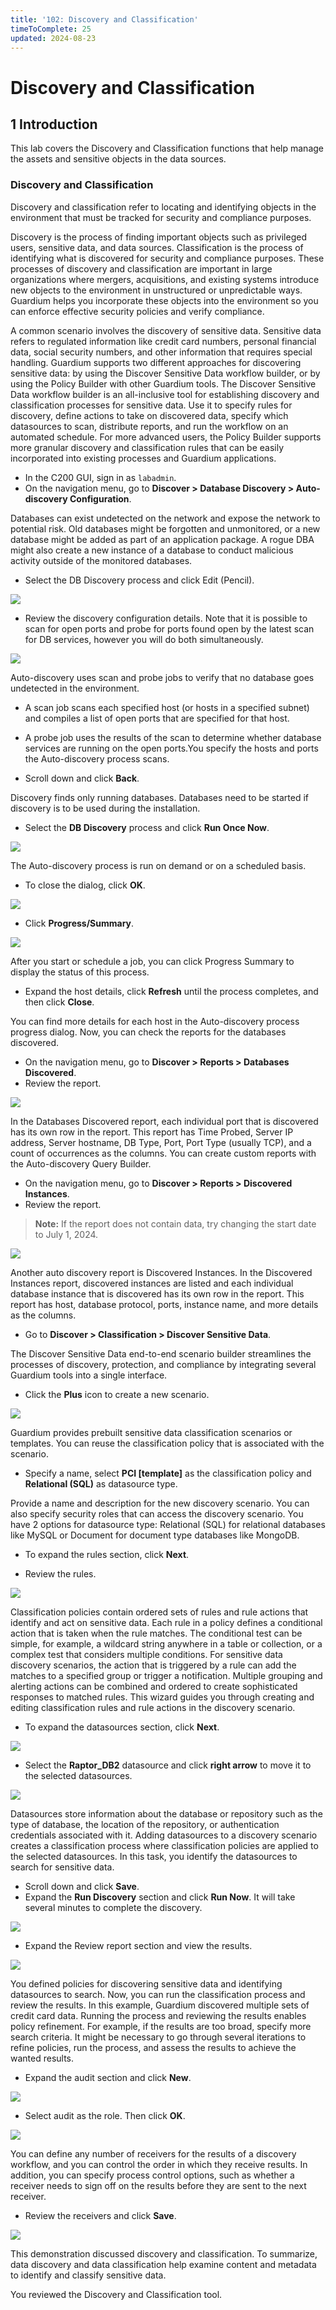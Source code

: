 ```yaml
---
title: '102: Discovery and Classification'
timeToComplete: 25
updated: 2024-08-23
---
```

# Discovery and Classification

## 1 Introduction

This lab covers the Discovery and Classification functions that help manage the assets and sensitive objects in the data sources.

### Discovery and Classification

Discovery and classification refer to locating and identifying objects in the environment that
must be tracked for security and compliance purposes.


Discovery is the process of finding important objects such as privileged users, sensitive
data, and data sources. Classification is the process of identifying what is discovered for
security and compliance purposes. These processes of discovery and classification are
important in large organizations where mergers, acquisitions, and existing systems
introduce new objects to the environment in unstructured or unpredictable ways. Guardium
helps you incorporate these objects into the environment so you can enforce effective
security policies and verify compliance.

A common scenario involves the discovery of sensitive data. Sensitive data refers to
regulated information like credit card numbers, personal financial data, social security
numbers, and other information that requires special handling. Guardium supports two
different approaches for discovering sensitive data: by using the Discover Sensitive Data
workflow builder, or by using the Policy Builder with other Guardium tools. The Discover
Sensitive Data workflow builder is an all-inclusive tool for establishing discovery and
classification processes for sensitive data. Use it to specify rules for discovery, define
actions to take on discovered data, specify which datasources to scan, distribute reports,
and run the workflow on an automated schedule. For more advanced users, the Policy
Builder supports more granular discovery and classification rules that can be easily
incorporated into existing processes and Guardium applications.


- In the C200 GUI, sign in as `labadmin`.
- On the navigation menu, go to **Discover > Database Discovery > Auto-discovery Configuration**.


Databases can exist undetected on the network and expose the network to potential risk.
Old databases might be forgotten and unmonitored, or a new database might be added as
part of an application package. A rogue DBA might also create a new instance of a
database to conduct malicious activity outside of the monitored databases.

- Select the DB Discovery process and click Edit (Pencil).

![](./images/102/image-01.webp)

- Review the discovery configuration details. Note that it is possible to scan for open ports and probe for ports found open by the latest scan for DB services, however you will do both simultaneously.

![](./images/102/image-02.webp)

Auto-discovery uses scan and probe jobs to verify that no database goes undetected in
the environment.

- A scan job scans each specified host (or hosts in a specified subnet) and compiles a list
of open ports that are specified for that host.
- A probe job uses the results of the scan to determine whether database services are
running on the open ports.You specify the hosts and ports the Auto-discovery process scans.

- Scroll down and click **Back**.

Discovery finds only running databases. Databases need to be started if discovery is to be
used during the installation.

- Select the **DB Discovery** process and click **Run Once Now**.

![](./images/102/image-03.webp)

The Auto-discovery process is run on demand or on a scheduled basis.


- To close the dialog, click **OK**.

![](./images/102/image-04.webp)

- Click **Progress/Summary**.

![](./images/102/image-05.webp)

After you start or schedule a job, you can click Progress Summary to display the status of
this process.

- Expand the host details, click **Refresh** until the process completes, and then click **Close**.


You can find more details for each host in the Auto-discovery process progress dialog.
Now, you can check the reports for the databases discovered.


- On the navigation menu, go to **Discover > Reports > Databases Discovered**.
- Review the report.

![](./images/102/image-06.webp)

In the Databases Discovered report, each individual port that is discovered has its own row
in the report. This report has Time Probed, Server IP address, Server hostname, DB Type,
Port, Port Type (usually TCP), and a count of occurrences as the columns.
You can create custom reports with the Auto-discovery Query Builder.


- On the navigation menu, go to **Discover > Reports > Discovered Instances**.
- Review the report. 
> **Note:** If the report does not contain data, try changing the start date to July 1, 2024.

![](./images/102/image-07.webp)

Another auto discovery report is Discovered Instances.
In the Discovered Instances report, discovered instances are listed and each individual
database instance that is discovered has its own row in the report. This report has host,
database protocol, ports, instance name, and more details as the columns.

- Go to **Discover > Classification > Discover Sensitive Data**.


The Discover Sensitive Data end-to-end scenario builder streamlines the processes of
discovery, protection, and compliance by integrating several Guardium tools into a single
interface.


- Click the **Plus** icon to create a new scenario.

![](./images/102/image-08.webp)

Guardium provides prebuilt sensitive data classification scenarios or templates. You can
reuse the classification policy that is associated with the scenario.

- Specify a name, select **PCI [template]** as the classification policy and **Relational (SQL)** as datasource type.


Provide a name and description for the new discovery scenario. You can also specify security roles that can access the discovery scenario. You have 2 options for datasource type: Relational (SQL) for relational databases like MySQL or Document for document type databases like MongoDB.

- To expand the rules section, click **Next**.

- Review the rules.

![](./images/102/image-09.webp)


Classification policies contain ordered sets of rules and rule actions that identify and act on sensitive data. Each rule in a policy defines a conditional action that is taken when the rule matches. The conditional test can be simple, for example, a wildcard string anywhere in a table or collection, or a complex test that considers multiple conditions. For sensitive data discovery scenarios, the action that is triggered by a rule can add the matches to a specified group or trigger a notification. Multiple grouping and alerting actions can be combined and ordered to create sophisticated responses to matched rules. This wizard guides you through creating and editing classification rules and rule actions in the discovery scenario.


- To expand the datasources section, click **Next**.

![](./images/102/image-010.webp)

- Select the **Raptor_DB2** datasource and click **right arrow** to move it to the selected datasources.

![](./images/102/image-011.webp)

Datasources store information about the database or repository such as the type of
database, the location of the repository, or authentication credentials associated with it.
Adding datasources to a discovery scenario creates a classification process where
classification policies are applied to the selected datasources.
In this task, you identify the datasources to search for sensitive data.


- Scroll down and click **Save**.
- Expand the **Run Discovery** section and click **Run Now**. It will take several minutes to complete the discovery.

![](./images/102/image-012.webp)

- Expand the Review report section and view the results.

![](./images/102/image-013.webp)

You defined policies for discovering sensitive data and identifying datasources to search.
Now, you can run the classification process and review the results.
In this example, Guardium discovered multiple sets of credit card data.
Running the process and reviewing the results enables policy refinement. For example, if
the results are too broad, specify more search criteria. It might be necessary to go through
several iterations to refine policies, run the process, and assess the results to achieve the
wanted results.



- Expand the audit section and click **New**.

![](./images/102/image-014.webp)

- Select audit as the role. Then click **OK**.

![](./images/102/image-015.webp)

You can define any number of receivers for the results of a discovery workflow, and you
can control the order in which they receive results. In addition, you can specify process
control options, such as whether a receiver needs to sign off on the results before they are
sent to the next receiver.


- Review the receivers and click **Save**.

![](./images/102/image-016.webp)

This demonstration discussed discovery and classification. To summarize, data discovery
and data classification help examine content and metadata to identify and classify sensitive
data.


You reviewed the Discovery and Classification tool.
